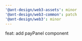 ```yaml
---
'@ant-design/web3-assets': minor
'@ant-design/web3-common': patch
'@ant-design/web3': minor
---
```


feat: add payPanel component
